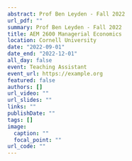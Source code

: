 ```yaml
---
abstract: Prof Ben Leyden - Fall 2022
url_pdf: ""
summary: Prof Ben Leyden - Fall 2022
title: AEM 2600 Managerial Economics
location: Cornell University
date: "2022-09-01"
date_end: "2022-12-01"
all_day: false
event: Teaching Assistant
event_url: https://example.org
featured: false
authors: []
url_video: ""
url_slides: ""
links: ""
publishDate: ""
tags: []
image:
  caption: ""
  focal_point: ""
url_code: ""
---
```

